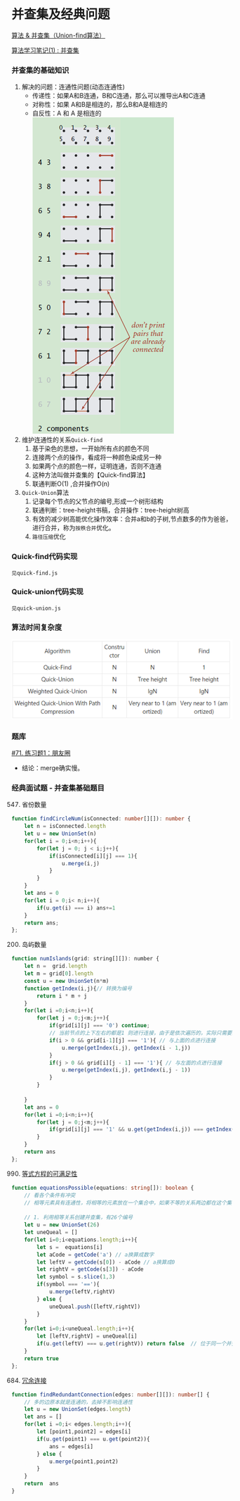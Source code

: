 # 并查集及经典问题

[算法 & 并查集（Union-find算法）](https://blog.csdn.net/ayydead/article/details/107696502)

[算法学习笔记(1) : 并查集](https://zhuanlan.zhihu.com/p/93647900)
### 并查集的基础知识
1. 解决的问题：连通性问题(动态连通性)
    - 传递性：如果A和B连通，B和C连通，那么可以推导出A和C连通
    - 对称性：如果 A和B是相连的，那么B和A是相连的
    - 自反性：A 和 A 是相连的
![image](./images/bingchaji.png)
2. 维护连通性的关系`Quick-find`
    1. 基于染色的思想，一开始所有点的颜色不同
    2. 连接两个点的操作，看成将一种颜色染成另一种
    3. 如果两个点的颜色一样，证明连通，否则不连通
    4. 这种方法叫做并查集的【Quick-find算法】
    5. 联通判断O(1) ,合并操作O(n)
3. `Quick-Union`算法
    1. 记录每个节点的父节点的编号,形成一个树形结构
    2. 联通判断：tree-height书稿，合并操作：tree-height树高
    3. 有效的减少树高能优化操作效率：合并a和b的子树,节点数多的作为爸爸，进行合并，称为`按秩合并`优化。
    4. `路径压缩`优化

### Quick-find代码实现
    见quick-find.js
### Quick-union代码实现
    见quick-union.js

### 算法时间复杂度
![image](./images/time-complexity.png)
### 题库
[#71. 练习题1：朋友圈](https://oj.haizeix.com/problem/71)
- 结论：merge确实慢。
### 经典面试题 - 并查集基础题目
547. 省份数量
```ts
function findCircleNum(isConnected: number[][]): number {
    let n = isConnected.length
    let u = new UnionSet(n)
    for(let i = 0;i<n;i++){
        for(let j = 0; j < i;j++){
            if(isConnected[i][j] === 1){
                u.merge(i,j)
            }
        }
    }
    let ans = 0
    for(let i = 0;i< n;i++){
        if(u.get(i) === i) ans+=1
    }
    return ans;
};
```
200. 岛屿数量
```js
function numIslands(grid: string[][]): number {
    let n =  grid.length
    let m = grid[0].length
    const u = new UnionSet(n*m)
    function getIndex(i,j){// 转换为编号
        return i * m + j
    }
    for(let i =0;i<n;i++){
        for(let j = 0;j<m;j++){
            if(grid[i][j] === '0') continue;
            // 当前节点的上下左右的都是1 则进行连接，由于是依次遍历的，实际只需要当前节点的左，上为1 就进行连接
            if(i > 0 && grid[i-1][j] === '1'){ // 与上面的点进行连接
                u.merge(getIndex(i,j), getIndex(i - 1,j))
            }
            if(j > 0 && grid[i][j - 1] === '1'){ // 与左面的点进行连接
                u.merge(getIndex(i,j), getIndex(i,j - 1))
            }
        }

    }
    let ans = 0
    for(let i =0;i<n;i++){
        for(let j = 0;j<m;j++){
            if(grid[i][j] === '1' && u.get(getIndex(i,j)) === getIndex(i,j)) ans+=1
        }
    }
    return ans
};
```
990. [等式方程的可满足性](https://leetcode.cn/problems/satisfiability-of-equality-equations/)
```ts
function equationsPossible(equations: string[]): boolean {
    // 看各个条件有冲突
    // 相等元素具有连通性，将相等的元素放在一个集合中，如果不等的关系两边都在这个集合中，则冲突

    // 1. 利用相等关系创建并查集，有26个编号
    let u = new UnionSet(26)
    let uneQueal = []
    for(let i=0;i<equations.length;i++){
        let s =  equations[i]
        let aCode = getCode('a') // a换算成数字
        let leftV = getCode(s[0]) - aCode // a换算成0
        let rightV = getCode(s[3]) - aCode
        let symbol = s.slice(1,3)
        if(symbol === '=='){
            u.merge(leftV,rightV)
        } else {
            uneQueal.push([leftV,rightV])
        }
    }
    for(let i=0;i<uneQueal.length;i++){
        let [leftV,rightV] = uneQueal[i]
        if(u.get(leftV) === u.get(rightV)) return false  // 位于同一个并查集
    }
    return true
};
```
684. [冗余连接](https://leetcode.cn/problems/redundant-connection/)
```ts
function findRedundantConnection(edges: number[][]): number[] {
    // 多的边原本就是连通的，去掉不影响连通性
    let u = new UnionSet(edges.length)
    let ans = []
    for(let i =0;i< edges.length;i++){
        let [point1,point2] = edges[i]
        if(u.get(point1) === u.get(point2)){
            ans = edges[i]
        } else {
            u.merge(point1,point2)
        }
    }
    return  ans
}
```
### 



